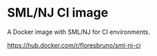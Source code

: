 # SML/NJ CI image

A Docker image with SML/NJ for CI environments.

https://hub.docker.com/r/floresbruno/sml-nj-ci
